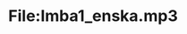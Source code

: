 ---
title: File:Imba1_enska.mp3
recording of: enska
reading speed: slow
speaker: Imba
license: CC0
---